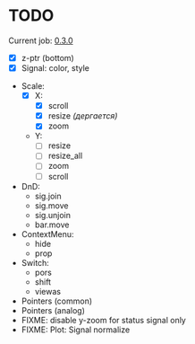 # TODO

Current job: [0.3.0](https://github.com/tieugene/iosc.py/milestone/12)

- [x] z-ptr (bottom)
- [x] Signal: color, style
- Scale:
  + [x] X:
    * [x] scroll
    * [x] resize *(дергается)*
    * [x] zoom
  + Y:
    * [ ] resize
    * [ ] resize_all
    * [ ] zoom
    * [ ] scroll
- DnD:
  + sig.join
  + sig.move
  + sig.unjoin
  + bar.move
- ContextMenu:
  + hide
  + prop
- Switch:
  + pors
  + shift
  + viewas
- Pointers (common)
- Pointers (analog)
- FIXME: disable y-zoom for status signal only
- FIXME: Plot: Signal normalize
